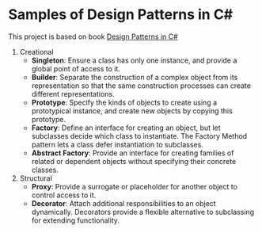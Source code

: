 # Samples of Design Patterns in C#
This project is based on book [Design Patterns in C#](https://www.amazon.com/Design-Patterns-Hands-Real-World-Examples/dp/1484236394)

1. Creational
    * **Singleton**: Ensure a class has only one instance, and provide a global point of access to it.
    * **Builder**:  Separate the construction of a complex object from its representation so that the same construction processes can create different representations.
    * **Prototype**: Specify the kinds of objects to create using a prototypical instance, and create new objects by copying this prototype.
    * **Factory**: Define an interface for creating an object, but let subclasses decide which class to instantiate. The Factory Method pattern lets a class defer instantiation to subclasses.
    * **Abstract Factory**: Provide an interface for creating families of related or dependent objects without specifying their concrete classes.
2. Structural
    * **Proxy**: Provide a surrogate or placeholder for another object to control access to it.
    * **Decorator**: Attach additional responsibilities to an object dynamically. Decorators provide a flexible alternative to subclassing for extending functionality.


